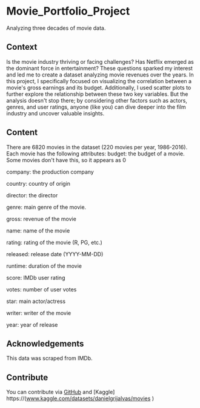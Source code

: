# Movie_Portfolio_Project
Analyzing three decades of movie data.
## Context
Is the movie industry thriving or facing challenges? Has Netflix emerged as the dominant force in entertainment? These questions sparked my interest and led me to create a dataset analyzing movie revenues over the years. In this project, I specifically focused on visualizing the correlation between a movie's gross earnings and its budget. Additionally, I used scatter plots to further explore the relationship between these two key variables. But the analysis doesn't stop there; by considering other factors such as actors, genres, and user ratings, anyone (like you) can dive deeper into the film industry and uncover valuable insights.
## Content
There are 6820 movies in the dataset (220 movies per year, 1986-2016). Each movie has the following attributes:
budget: the budget of a movie. Some movies don't have this, so it appears as 0

company: the production company

country: country of origin

director: the director

genre: main genre of the movie.

gross: revenue of the movie

name: name of the movie

rating: rating of the movie (R, PG, etc.)

released: release date (YYYY-MM-DD)

runtime: duration of the movie

score: IMDb user rating

votes: number of user votes

star: main actor/actress

writer: writer of the movie

year: year of release

## Acknowledgements
This data was scraped from IMDb.
## Contribute
You can contribute via [GitHub]() and [Kaggle] https://(www.kaggle.com/datasets/danielgrijalvas/movies )
